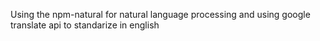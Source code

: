 Using the npm-natural for natural language processing and using google translate api to standarize in english